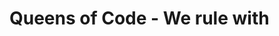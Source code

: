 # Queens of Code - We rule with <style>

Greetings, fair web traveller! What a lucky stop you have made in your journey for you have stumbled upon a most special _site_. At your tender fingertips is a first edition collaboration by **five amazing women** called the Queens of Code. First, the introductions:

- Ana Belén Funes Chica
- Claudia Santaella
- Cristina Carrascal Manzanares
- Kayla Crane
- Marina Carbonell Álvarez

Born into humble beginnings, the Queens began their rise to glory the day they first set foot in the realm of **[Adalab](https://adalab.es/)**. There they fought many a valiant battle against the likes of foes so fierce as CSS, HTML, SASS, GULP, and the Dragon Called Git. The Queens defeated them all, proving themselves brave and worthy rulers of the interlands! This project stands record to their valor and wisdom.

